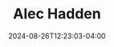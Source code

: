 ---
title: Alec Hadden
date: 2024-08-26T12:23:03-04:00
featured_image: Alec-Hadden.webp
featured_image_attr: Jax Headshots
featured_image_attr_link: https://www.jaxheadshots.co/ 
Socials:
  Facebook: alec.hadden.1
  Twitter: 
  Instagram: ahadden92
  LinkedIn: 
  IBDB: 
  IMDb: nm6469966
  Website: 
---